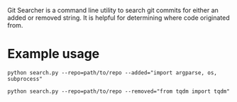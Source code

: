 Git Searcher is a command line utility to search git commits for either an added or removed string. It is helpful for determining where code originated from.

# Example usage
```
python search.py --repo=path/to/repo --added="import argparse, os, subprocess"
```

```
python search.py --repo=path/to/repo --removed="from tqdm import tqdm"
```
